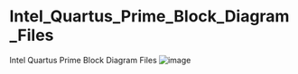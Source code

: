 # Intel_Quartus_Prime_Block_Diagram_Files
Intel Quartus Prime Block Diagram Files
![image](https://user-images.githubusercontent.com/111240739/184547928-bfbac191-7c0a-4c75-b63f-a16e0dd27baf.png)
